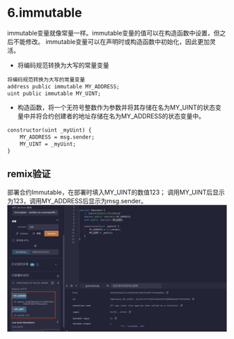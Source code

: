 # 6.immutable
immutable变量就像常量一样。immutable变量的值可以在构造函数中设置，但之后不能修改。
immutable变量可以在声明时或构造函数中初始化，因此更加灵活。

* 将编码规范转换为大写的常量变量
```solidity
将编码规范转换为大写的常量变量
address public immutable MY_ADDRESS;
uint public immutable MY_UINT;
```
* 构造函数，将一个无符号整数作为参数并将其存储在名为MY_UINT的状态变量中并将合约创建者的地址存储在名为MY_ADDRESS的状态变量中。
```solidity
constructor(uint _myUint) {
    MY_ADDRESS = msg.sender;
    MY_UINT = _myUint;
}
```
## remix验证
部署合约Immutable，在部署时填入MY_UINT的数值123；
调用MY_UINT后显示为123，调用MY_ADDRESS后显示为msg.sender。
![6-1.png](./img/6-1.png)
